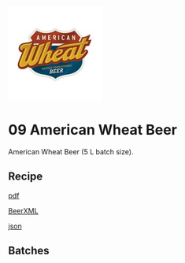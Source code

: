 ![logo](./09_American_Wheat_Beer.jpeg)

# 09 American Wheat Beer

American Wheat Beer (5 L batch size).

## Recipe

[pdf](./09_American_Wheat_Beer.pdf)

[BeerXML](./09_American_Wheat_Beer.xml)

[json](./09_American_Wheat_Beer.json)

## Batches
